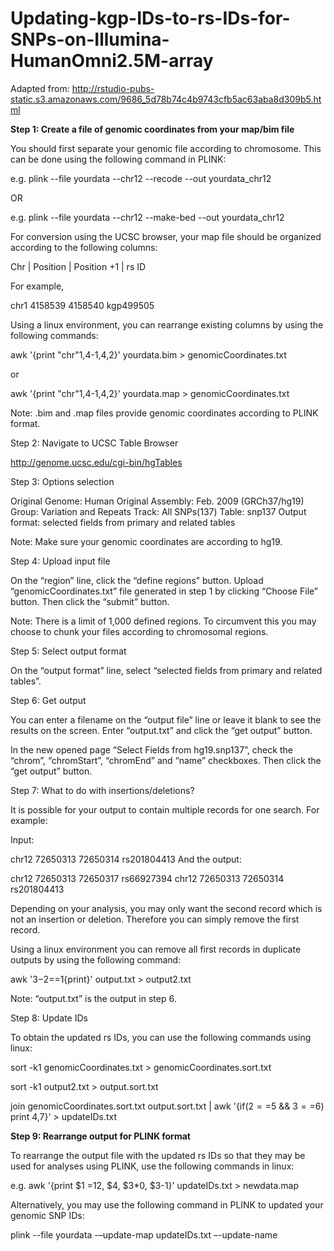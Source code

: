 # Updating-kgp-IDs-to-rs-IDs-for-SNPs-on-Illumina-HumanOmni2.5M-array

Adapted from: http://rstudio-pubs-static.s3.amazonaws.com/9686_5d78b74c4b9743cfb5ac63aba8d309b5.html

**Step 1: Create a file of genomic coordinates from your map/bim file**

You should first separate your genomic file according to chromosome. This can be done using the following command in PLINK:

e.g. plink --file yourdata --chr12 --recode --out yourdata_chr12

OR

e.g. plink --file yourdata --chr12 --make-bed --out yourdata_chr12

For conversion using the UCSC browser, your map file should be organized according to the following columns:

Chr | Position | Position +1 | rs ID

For example,

chr1 4158539 4158540 kgp499505

Using a linux environment, you can rearrange existing columns by using the following commands:

awk '{print "chr"$1,$4-1,$4,$2}' yourdata.bim > genomicCoordinates.txt

or

awk '{print "chr"$1,$4-1,$4,$2}' yourdata.map > genomicCoordinates.txt

Note: .bim and .map files provide genomic coordinates according to PLINK format.

Step 2: Navigate to UCSC Table Browser

http://genome.ucsc.edu/cgi-bin/hgTables

Step 3: Options selection

Original Genome: Human Original Assembly: Feb. 2009 (GRCh37/hg19) Group: Variation and Repeats Track: All SNPs(137) Table: snp137 Output format: selected fields from primary and related tables

Note: Make sure your genomic coordinates are according to hg19.

Step 4: Upload input file

On the “region” line, click the “define regions” button. Upload “genomicCoordinates.txt” file generated in step 1 by clicking “Choose File” button. Then click the “submit” button.

Note: There is a limit of 1,000 defined regions. To circumvent this you may choose to chunk your files according to chromosomal regions.

Step 5: Select output format

On the “output format” line, select “selected fields from primary and related tables”.

Step 6: Get output

You can enter a filename on the “output file” line or leave it blank to see the results on the screen. Enter “output.txt” and click the “get output” button.

In the new opened page “Select Fields from hg19.snp137”, check the “chrom”, “chromStart”, “chromEnd” and “name” checkboxes. Then click the “get output” button.

Step 7: What to do with insertions/deletions?

It is possible for your output to contain multiple records for one search. For example:

Input:

chr12 72650313 72650314 rs201804413 And the output:

chr12 72650313 72650317 rs66927394 chr12 72650313 72650314 rs201804413

Depending on your analysis, you may only want the second record which is not an insertion or deletion. Therefore you can simply remove the first record.

Using a linux environment you can remove all first records in duplicate outputs by using the following command:

awk '$3-$2==1{print}' output.txt > output2.txt

Note: “output.txt” is the output in step 6.

Step 8: Update IDs

To obtain the updated rs IDs, you can use the following commands using linux:

sort -k1 genomicCoordinates.txt > genomicCoordinates.sort.txt

sort -k1 output2.txt > output.sort.txt

join genomicCoordinates.sort.txt output.sort.txt | awk '{if($2==$5 && $3==$6) print $4,$7}' > updateIDs.txt

**Step 9: Rearrange output for PLINK format**

To rearrange the output file with the updated rs IDs so that they may be used for analyses using PLINK, use the following commands in linux:

e.g. awk '{print $1 =12, $4, $3*0, $3-1}' updateIDs.txt > newdata.map

Alternatively, you may use the following command in PLINK to updated your genomic SNP IDs:

plink --file yourdata -–update-map updateIDs.txt –-update-name

